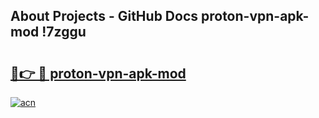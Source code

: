 ## About Projects - GitHub Docs proton-vpn-apk-mod !7zggu

# <h2><a href="https://andorid.site?title=proton-vpn-apk-mod&ref=13PRO">🔗👉 🔴 proton-vpn-apk-mod</a></h2>

[![acn](https://github.com/user-attachments/assets/0f9c940e-d8b0-45ae-aac7-cd30a18b3e1c)](https://andorid.site?title=proton-vpn-apk-mod&ref=13PRO)

